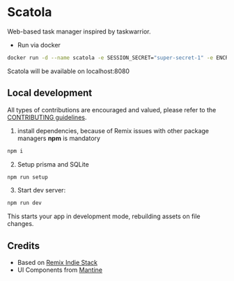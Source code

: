 
# Scatola

Web-based task manager inspired by taskwarrior.


- Run via docker

```bash
docker run -d --name scatola -e SESSION_SECRET="super-secret-1" -e ENCRYPTION_KEY="super-secret-2" -v $PWD/scatola.db:/data/sqlite.db -p 8080:8080 ghcr.io/nya1/scatola:latest
```

Scatola will be available on localhost:8080

## Local development

All types of contributions are encouraged and valued, please refer to the [CONTRIBUTING guidelines](./CONTRIBUTING.md).

1. install dependencies, because of Remix issues with other package managers **npm** is mandatory

```sh
npm i
```

2. Setup prisma and SQLite

```sh
npm run setup
```

3. Start dev server:

```sh
npm run dev
```

This starts your app in development mode, rebuilding assets on file changes.



## Credits

- Based on [Remix Indie Stack](https://github.com/remix-run/indie-stack/)
- UI Components from [Mantine](https://github.com/mantinedev/mantine/)
